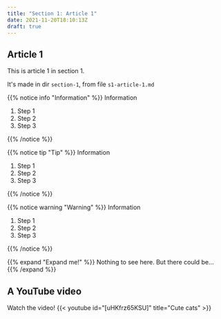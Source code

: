 ```yaml
---
title: "Section 1: Article 1"
date: 2021-11-20T18:10:13Z
draft: true
---
```


## Article 1

This is article 1 in section 1.

It's made in dir `section-1`, from file `s1-article-1.md`

{{% notice info "Information"  %}}
Information

1. Step 1
1. Step 2
1. Step 3

{{% /notice %}}

{{% notice tip "Tip"  %}}
Information

1. Step 1
1. Step 2
1. Step 3

{{% /notice %}}

{{% notice warning "Warning"  %}}
Information

1. Step 1
1. Step 2
1. Step 3

{{% /notice %}}

{{% expand "Expand me!" %}}
Nothing to see here. But there could be...
{{% /expand %}}

## A YouTube video

Watch the video!
{{< youtube id="[uHKfrz65KSU]" title="Cute cats" >}}
